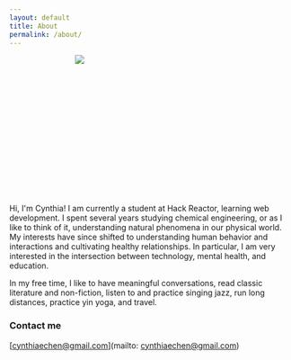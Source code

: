 ```yaml
---
layout: default
title: About
permalink: /about/
---
```


<div align="center" style="width: 250px; height: 250px; border-radius: 5px;"><img src="https://avatars3.githubusercontent.com/u/7698051?v=3&s=460" /></div>

Hi, I'm Cynthia! I am currently a student at Hack Reactor, learning web development. I spent several years studying chemical engineering, or as I like to think of it, understanding natural phenomena in our physical world. My interests have since shifted to understanding human behavior and interactions and cultivating healthy relationships. In particular, I am very interested in the intersection between technology, mental health, and education.

In my free time, I like to have meaningful conversations, read classic literature and non-fiction, listen to and practice singing jazz, run long distances, practice yin yoga, and travel.

### Contact me

[cynthiaechen@gmail.com](mailto: cynthiaechen@gmail.com)
